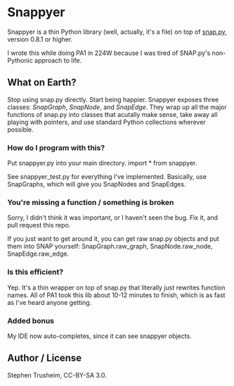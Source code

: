 # Snappyer

Snappyer is a thin Python library (well, actually, it's a file) on top of [snap.py](http://snap.stanford.edu/snap/snap.py.html), version 0.8.1 or higher.

I wrote this while doing PA1 in 224W because I was tired of SNAP.py's non-Pythonic approach to life.

## What on Earth?
Stop using snap.py directly. Start being happier. Snappyer exposes three classes: *SnapGraph*, *SnapNode*, and *SnapEdge*.
They wrap up all the major functions of snap.py into classes that acutally make sense, take away all playing with pointers,
and use standard Python collections wherever possible.

### How do I program with this?
Put snappyer.py into your main directory. import * from snappyer.

See snappyer_test.py for everything I've implemented. Basically, use SnapGraphs, which will give you SnapNodes and SnapEdges.

### You're missing a function / something is broken
Sorry, I didn't think it was important, or I haven't seen the bug. Fix it, and pull request this repo.

If you just want to get around it, you can get raw snap.py objects and put them into
SNAP yourself: SnapGraph.raw_graph, SnapNode.raw_node, SnapEdge.raw_edge.

### Is this efficient?
Yep. It's a thin wrapper on top of snap.py that literally just rewrites function names. All of PA1 took this lib about
10-12 minutes to finish, which is as fast as I've heard anyone getting.

### Added bonus
My IDE now auto-completes, since it can see snappyer objects.

## Author / License
Stephen Trusheim, CC-BY-SA 3.0.
